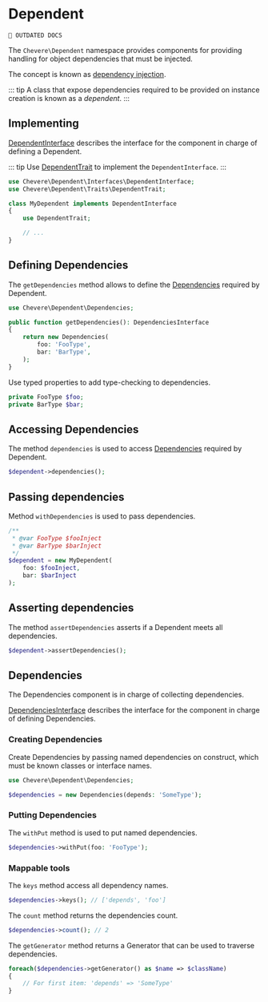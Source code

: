 # Dependent

`🚧 OUTDATED DOCS`

The `Chevere\Dependent` namespace provides components for providing handling for object dependencies that must be injected.

The concept is known as [dependency injection](https://en.wikipedia.org/wiki/Dependency_injection).

::: tip
A class that expose dependencies required to be provided on instance creation is known as a _dependent_.
:::

## Implementing

[DependentInterface](../reference/Chevere/Interfaces/Dependent/DependentInterface.md) describes the interface for the component in charge of defining a Dependent.

::: tip
Use [DependentTrait](../reference/Chevere/Components/Dependent/Traits/DependentTrait.md) to implement the `DependentInterface`.
:::

```php
use Chevere\Dependent\Interfaces\DependentInterface;
use Chevere\Dependent\Traits\DependentTrait;

class MyDependent implements DependentInterface
{
    use DependentTrait;

    // ...
}
```

## Defining Dependencies

The `getDependencies` method allows to define the [Dependencies](#dependencies) required by Dependent.

```php
use Chevere\Dependent\Dependencies;

public function getDependencies(): DependenciesInterface
{
    return new Dependencies(
        foo: 'FooType',
        bar: 'BarType',
    );
}
```

Use typed properties to add type-checking to dependencies.

```php
private FooType $foo;
private BarType $bar;
```

## Accessing Dependencies

The method `dependencies` is used to access [Dependencies](#dependencies) required by Dependent.

```php
$dependent->dependencies();
```

## Passing dependencies

Method `withDependencies` is used to pass dependencies.

```php
/**
 * @var FooType $fooInject
 * @var BarType $barInject
 */
$dependent = new MyDependent(
    foo: $fooInject,
    bar: $barInject
);
```

## Asserting dependencies

The method `assertDependencies` asserts if a Dependent meets all dependencies.

```php
$dependent->assertDependencies();
```

## Dependencies

The Dependencies component is in charge of collecting dependencies.

[DependenciesInterface](../reference/Chevere/Interfaces/Dependent/DependenciesInterface.md) describes the interface for the component in charge of defining Dependencies.

### Creating Dependencies

Create Dependencies by passing named dependencies on construct, which must be known classes or interface names.

```php
use Chevere\Dependent\Dependencies;

$dependencies = new Dependencies(depends: 'SomeType');
```

### Putting Dependencies

The `withPut` method is used to put named dependencies.

```php
$dependencies->withPut(foo: 'FooType');
```

### Mappable tools

The `keys` method access all dependency names.

```php
$dependencies->keys(); // ['depends', 'foo']
```

The `count` method returns the dependencies count.

```php
$dependencies->count(); // 2
```

The `getGenerator` method returns a Generator that can be used to traverse dependencies.

```php
foreach($dependencies->getGenerator() as $name => $className)
{
    // For first item: 'depends' => 'SomeType'
}
```
